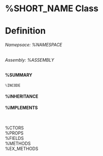 # %SHORT_NAME Class
# Definition

###### Namepsace: %NAMESPACE
###### Assembly: %ASSEMBLY

#### %SUMMARY
```c#
%INCODE
```
#### %INHERITANCE  
#### %IMPLEMENTS

<br>

%CTORS  
%PROPS  
%FIELDS  
%METHODS  
%EX_METHODS  
